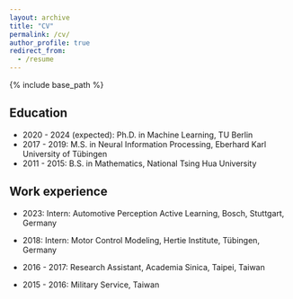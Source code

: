 ```yaml
---
layout: archive
title: "CV"
permalink: /cv/
author_profile: true
redirect_from:
  - /resume
---
```


{% include base_path %}

Education
------
* 2020 - 2024 (expected): Ph.D. in Machine Learning, TU Berlin
* 2017 - 2019: M.S. in Neural Information Processing, Eberhard Karl University of Tübingen
* 2011 - 2015: B.S. in Mathematics, National Tsing Hua University

Work experience
------

* 2023: Intern: Automotive Perception Active Learning, Bosch, Stuttgart, Germany

* 2018: Intern: Motor Control Modeling, Hertie Institute, Tübingen, Germany

* 2016 - 2017: Research Assistant, Academia Sinica, Taipei, Taiwan

* 2015 - 2016: Military Service, Taiwan



